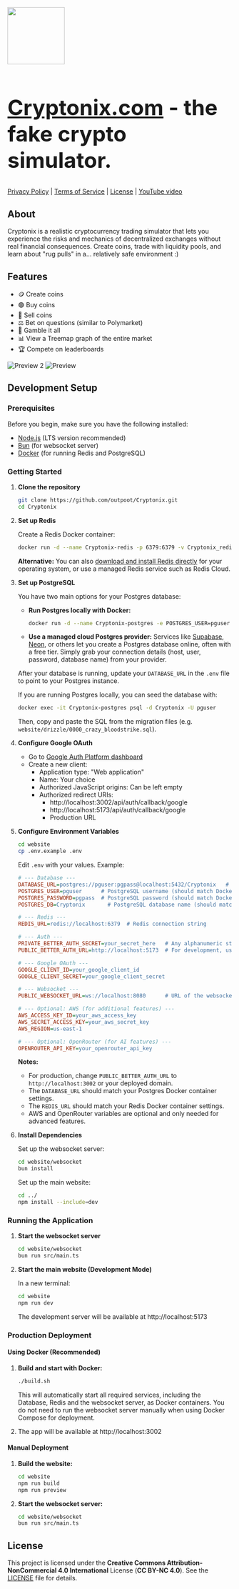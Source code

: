 <img style="width: 128px; height: 128px" src="website/static/favicon.svg" /><h1 style="font-size: 48px"><a href="https://Cryptonix.com">Cryptonix.com</a> - the fake crypto simulator.</h1>

[Privacy Policy](https://Cryptonix.com/legal/privacy) | [Terms of Service](https://Cryptonix.com/legal/terms) | [License](LICENSE) | [YouTube video](https://www.youtube.com/watch?v=nRUkvPMphRc)

## About

Cryptonix is a realistic cryptocurrency trading simulator that lets you experience the risks and mechanics of decentralized exchanges without real financial consequences. Create coins, trade with liquidity pools, and learn about "rug pulls" in a... relatively safe environment :)

## Features
- 🪙 Create coins
- 🟢 Buy coins
- 🔴 Sell coins
- ⚖️ Bet on questions (similar to Polymarket)
- 🎲 Gamble it all
- 📊 View a Treemap graph of the entire market
- 🏆 Compete on leaderboards

![Preview 2](github_assets/preview2.png)
![Preview](github_assets/preview.png)

## Development Setup

### Prerequisites

Before you begin, make sure you have the following installed:

- [Node.js](https://nodejs.org/) (LTS version recommended)
- [Bun](https://bun.sh/) (for websocket server)
- [Docker](https://www.docker.com/) (for running Redis and PostgreSQL)

### Getting Started

1. **Clone the repository**

   ```bash
   git clone https://github.com/outpoot/Cryptonix.git
   cd Cryptonix
   ```

2. **Set up Redis**

   Create a Redis Docker container:
   ```bash
   docker run -d --name Cryptonix-redis -p 6379:6379 -v Cryptonix_redisdata:/data --restart unless-stopped redis:8-alpine redis-server --save 60 1
   ```

   **Alternative:** You can also [download and install Redis directly](https://redis.io/downloads/) for your operating system, or use a managed Redis service such as Redis Cloud.

3. **Set up PostgreSQL**

   You have two main options for your Postgres database:

   - **Run Postgres locally with Docker:**
     ```bash
     docker run -d --name Cryptonix-postgres -e POSTGRES_USER=pguser -e POSTGRES_PASSWORD=pgpass -e POSTGRES_DB=Cryptonix -p 5432:5432 -v Cryptonix_pgdata:/var/lib/postgresql/data --restart unless-stopped pgvector/pgvector:pg16
     ```

   - **Use a managed cloud Postgres provider:**
     Services like [Supabase](https://supabase.com/), [Neon](https://neon.tech/), or others let you create a Postgres database online, often with a free tier. Simply grab your connection details (host, user, password, database name) from your provider.

   After your database is running, update your `DATABASE_URL` in the `.env` file to point to your Postgres instance.

   If you are running Postgres locally, you can seed the database with:
   ```bash
   docker exec -it Cryptonix-postgres psql -d Cryptonix -U pguser
   ```
   Then, copy and paste the SQL from the migration files (e.g. `website/drizzle/0000_crazy_bloodstrike.sql`).

4. **Configure Google OAuth**

   - Go to [Google Auth Platform dashboard](https://console.cloud.google.com/auth/clients)
   - Create a new client:
     - Application type: "Web application"
     - Name: Your choice
     - Authorized JavaScript origins: Can be left empty
     - Authorized redirect URIs:
       - http://localhost:3002/api/auth/callback/google
       - http://localhost:5173/api/auth/callback/google
       - Production URL

5. **Configure Environment Variables**

   ```bash
   cd website
   cp .env.example .env
   ```

   Edit `.env` with your values. Example:

   ```ini
   # --- Database ---
   DATABASE_URL=postgres://pguser:pgpass@localhost:5432/Cryptonix   # PostgreSQL connection string
   POSTGRES_USER=pguser      # PostgreSQL username (should match Docker config)
   POSTGRES_PASSWORD=pgpass  # PostgreSQL password (should match Docker config)
   POSTGRES_DB=Cryptonix       # PostgreSQL database name (should match Docker config)

   # --- Redis ---
   REDIS_URL=redis://localhost:6379  # Redis connection string

   # --- Auth ---
   PRIVATE_BETTER_AUTH_SECRET=your_secret_here   # Any alphanumeric string for session encryption
   PUBLIC_BETTER_AUTH_URL=http://localhost:5173  # For development, use http://localhost:5173. For production, use http://localhost:3002

   # --- Google OAuth ---
   GOOGLE_CLIENT_ID=your_google_client_id
   GOOGLE_CLIENT_SECRET=your_google_client_secret

   # --- Websocket ---
   PUBLIC_WEBSOCKET_URL=ws://localhost:8080      # URL of the websocket server

   # --- Optional: AWS (for additional features) ---
   AWS_ACCESS_KEY_ID=your_aws_access_key
   AWS_SECRET_ACCESS_KEY=your_aws_secret_key
   AWS_REGION=us-east-1

   # --- Optional: OpenRouter (for AI features) ---
   OPENROUTER_API_KEY=your_openrouter_api_key
   ```

   **Notes:**
   - For production, change `PUBLIC_BETTER_AUTH_URL` to `http://localhost:3002` or your deployed domain.
   - The `DATABASE_URL` should match your Postgres Docker container settings.
   - The `REDIS_URL` should match your Redis Docker container settings.
   - AWS and OpenRouter variables are optional and only needed for advanced features.

6. **Install Dependencies**

   Set up the websocket server:
   ```bash
   cd website/websocket
   bun install
   ```

   Set up the main website:
   ```bash
   cd ../
   npm install --include=dev
   ```

### Running the Application

1. **Start the websocket server**

   ```bash
   cd website/websocket
   bun run src/main.ts
   ```

2. **Start the main website (Development Mode)**

   In a new terminal:
   ```bash
   cd website
   npm run dev
   ```

   The development server will be available at http://localhost:5173

### Production Deployment

#### Using Docker (Recommended)

1. **Build and start with Docker:**

    ```bash
    ./build.sh
    ```

    This will automatically start all required services, including the Database, Redis and the websocket server, as Docker containers. You do not need to run the websocket server manually when using Docker Compose for deployment.

2. The app will be available at http://localhost:3002

#### Manual Deployment

1. **Build the website:**

    ```bash
    cd website
    npm run build
    npm run preview
    ```

2. **Start the websocket server:**

    ```bash
    cd website/websocket
    bun run src/main.ts
    ```

## License

This project is licensed under the **Creative Commons Attribution-NonCommercial 4.0 International** License (**CC BY-NC 4.0**). See the [LICENSE](LICENSE) file for details.
